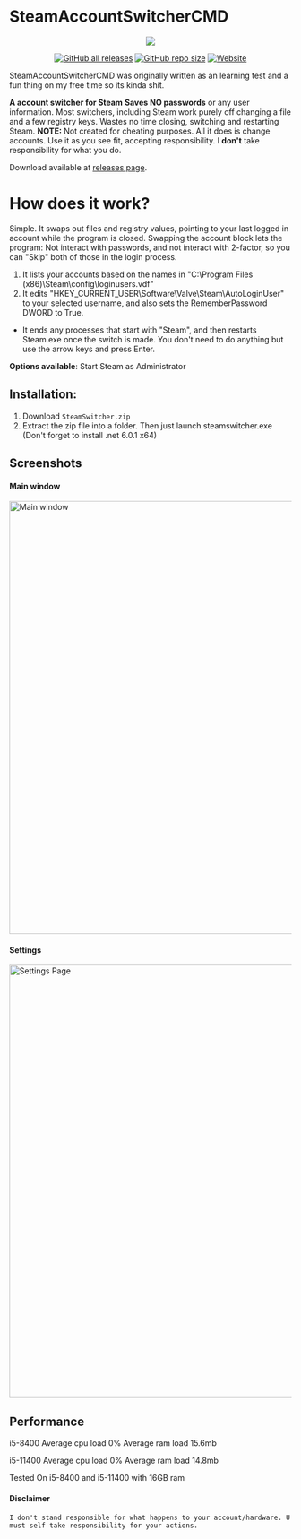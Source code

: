 
# SteamAccountSwitcherCMD
<p align="center">
  <a href="https://sneaky.pink">
    <img src="https://sneaky.pink/images/steamswitcherbanner.jpg"></a>
</p>
<p align="center">
<a href="https://github.com/MageSneaky/SteamAccountSwitcherCMD/releases"><img alt="GitHub all releases" src="https://img.shields.io/github/downloads/MageSneaky/SteamAccountSwitcherCMD/total?color=pink&label=Downloads&logo=github&style=flat-square"></a>
<a href="https://github.com/MageSneaky/SteamAccountSwitcherCMD"><img alt="GitHub repo size" src="https://img.shields.io/github/repo-size/MageSneaky/SteamAccountSwitcherCMD?color=pink&label=Repo%20Size&logo=github&style=flat-square"></a>
<a href="https://sneaky.pink"><img alt="Website" src="https://img.shields.io/website?down_color=pink&down_message=sneaky.pink&label=Website&up_color=pink&up_message=sneaky.pink&url=https%3A%2F%2Fsneaky.pink"></a>
</p>
SteamAccountSwitcherCMD was originally written as an learning test and a fun thing on my free time so its kinda shit.

**A account switcher for Steam**
**Saves NO passwords** or any user information. Most switchers, including Steam work purely off changing a file and a few registry keys.
Wastes no time closing, switching and restarting Steam.
**NOTE:** Not created for cheating purposes. All it does is change accounts. Use it as you see fit, accepting responsibility. I  **don't** take responsibility for what you do.

Download available at [releases page](https://github.com/MageSneaky/SteamAccountSwitcherCMD/releases).

 # How does it work?
Simple. It swaps out files and registry values, pointing to your last logged in account while the program is closed. Swapping the account block lets the program: Not interact with passwords, and not interact with 2-factor, so you can "Skip" both of those in the login process.

1.  It lists your accounts based on the names in "C:\\Program Files (x86)\\Steam\\config\\loginusers.vdf"
2.  It edits "HKEY_CURRENT_USER\\Software\\Valve\\Steam\\AutoLoginUser" to your selected username, and also sets the RememberPassword DWORD to True.

-   It ends any processes that start with "Steam", and then restarts Steam.exe once the switch is made. You don't need to do anything but use the arrow keys and press Enter.

**Options available**: Start Steam as Administrator

## Installation:
1. Download `SteamSwitcher.zip`
2. Extract the zip file into a folder. Then just launch steamswitcher.exe (Don't forget to install .net 6.0.1 x64)
## Screenshots
<p>
<h4>Main window</h4>
  <img alt="Main window" src="https://i.imgur.com/6iaPfA4.png" width=773">
<h4>Settings</h4>
  <img alt="Settings Page" src="https://i.imgur.com/TOrmFPh.png" width=773">
</a>
</p>

## Performance
i5-8400
Average cpu load 0%
Average ram load 15.6mb

i5-11400
Average cpu load 0%
Average ram load 14.8mb

Tested On i5-8400 and i5-11400 with 16GB ram

#### Disclaimer

```
I don't stand responsible for what happens to your account/hardware. U must self take responsibility for your actions.

```
